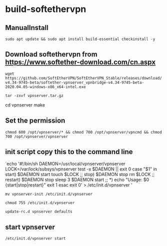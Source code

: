 # build-softethervpn
## ManualInstall
`sudo apt update && sudo apt install build-essential checkinstall -y`
## Download softethervpn from https://www.softether-download.com/cn.aspx
`wget https://github.com/SoftEtherVPN/SoftEtherVPN_Stable/releases/download/v4.34-9745-beta/softether-vpnserver_vpnbridge-v4.34-9745-beta-2020.04.05-windows-x86_x64-intel.exe`

`tar -zxvf vpnserver.tar.gz`

cd vpnserver
make 
## Set the permission
`chmod 600 /opt/vpnserver/* && chmod 700 /opt/vpnserver/vpncmd && chmod 700 /opt/vpnserver/vpnserver`

## init script copy this to the command line
`echo '#!/bin/sh
DAEMON=/usr/local/vpnserver/vpnserver
LOCK=/var/lock/subsys/vpnserver
test -x $DAEMON || exit 0
case "$1" in
start)
$DAEMON start
touch $LOCK
;;
stop)
$DAEMON stop
rm $LOCK
;;
restart)
$DAEMON stop
sleep 3
$DAEMON start
;;
*)
echo "Usage: $0 {start|stop|restart}"
exit 1
esac
exit 0' > /etc/init.d/vpnserver
'

`mv vpnserver-init /etc/init.d/vpnserver`

`chmod 755 /etc/init.d/vpnserver`

`update-rc.d vpnserver defaults`

## start vpnserver
`/etc/init.d/vpnserver start`
